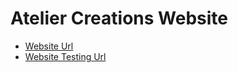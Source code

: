 # Atelier Creations Website

- [Website Url](https://theateliercreation.com/)
- [Website Testing Url]((https://atelier-creations-website.vercel.app/))
